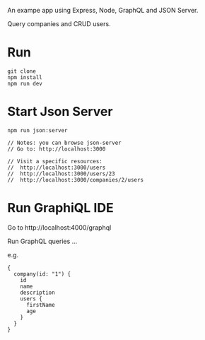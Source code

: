 An exampe app using Express, Node, GraphQL and JSON Server.

Query companies and CRUD users.

# Run
```
git clone
npm install
npm run dev
```

# Start Json Server
```
npm run json:server

// Notes: you can browse json-server
// Go to: http://localhost:3000

// Visit a specific resources:
//  http://localhost:3000/users
//  http://localhost:3000/users/23
//  http://localhost:3000/companies/2/users
```


# Run GraphiQL IDE
Go to http://localhost:4000/graphql

Run GraphQL queries ...

e.g.
```
{
  company(id: "1") {
    id
    name
    description
    users {
      firstName
      age
    }
  }
}
```
